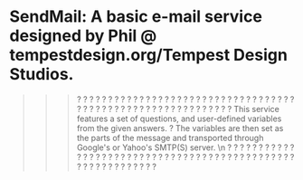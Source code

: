 # SendMail: A basic e-mail service designed by Phil @ tempestdesign.org/Tempest Design Studios.

>>> ? ? ? ? ? ? ? ? ? ? ? ? ? ? ? ? ? ? ? ? ? ? ? ? ? ? ? ? ? ? ? ? ? ? ? ? ? ? ? ? ? ? ? ? ? ? ? ? ? ? ? ? ? ? ? ? ? ? ?
> ? This service features a set of questions, and user-defined variables from the given answers.
> ? The variables are then set as the parts of the message and transported through Google's or Yahoo's SMTP(S) server. \n
>>> ? ? ? ? ? ? ? ? ? ? ? ? ? ? ? ? ? ? ? ? ? ? ? ? ? ? ? ? ? ? ? ? ? ? ? ? ? ? ? ? ? ? ? ? ? ? ? ? ? ? ? ? ? ? ? ? ? ? ?

